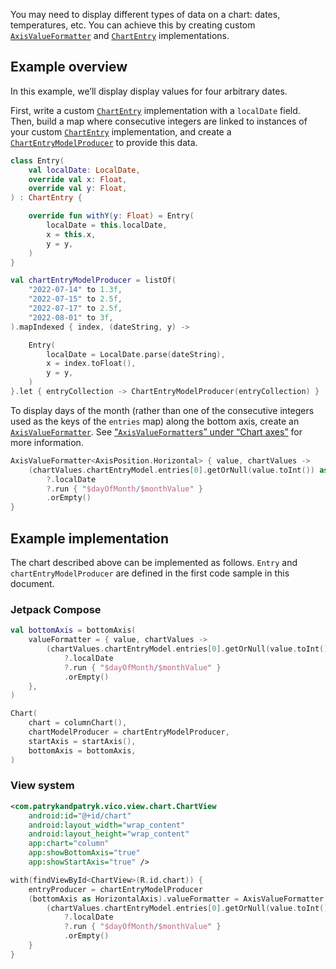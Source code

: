 You may need to display different types of data on a chart: dates, temperatures, etc. You can achieve this by creating custom [`AxisValueFormatter`](https://patrykandpatryk.com/vico/api/vico/core/com.patrykandpatryk.vico.core.axis.formatter/-axis-value-formatter) and [`ChartEntry`](https://patrykandpatryk.com/vico/api/vico/core/com.patrykandpatryk.vico.core.entry/-chart-entry) implementations.

## Example overview

In this example, we’ll display display values for four arbitrary dates.

First, write a custom [`ChartEntry`](https://patrykandpatryk.com/vico/api/vico/core/com.patrykandpatryk.vico.core.entry/-chart-entry) implementation with a `localDate` field. Then, build a map where consecutive integers are linked to instances of your custom [`ChartEntry`](https://patrykandpatryk.com/vico/api/vico/core/com.patrykandpatryk.vico.core.entry/-chart-entry) implementation, and create a [`ChartEntryModelProducer`](https://patrykandpatryk.com/vico/api/vico/core/com.patrykandpatryk.vico.core.entry/-chart-entry-model-producer/) to provide this data.

```kotlin
class Entry(
    val localDate: LocalDate,
    override val x: Float,
    override val y: Float,
) : ChartEntry {

    override fun withY(y: Float) = Entry(
        localDate = this.localDate,
        x = this.x,
        y = y,
    )
}

val chartEntryModelProducer = listOf(
    "2022-07-14" to 1.3f,
    "2022-07-15" to 2.5f,
    "2022-07-17" to 2.5f,
    "2022-08-01" to 3f,
).mapIndexed { index, (dateString, y) ->

    Entry(
        localDate = LocalDate.parse(dateString),
        x = index.toFloat(),
        y = y,
    )
}.let { entryCollection -> ChartEntryModelProducer(entryCollection) }
```

To display days of the month (rather than one of the consecutive integers used as the keys of the `entries` map) along the bottom axis, create an [`AxisValueFormatter`](https://patrykandpatryk.com/vico/api/vico/core/com.patrykandpatryk.vico.core.axis.formatter/-axis-value-formatter). See [“`AxisValueFormatter`s” under “Chart axes”](/core-topics/chart-axes/#axisvalueformatters) for more information.

```kotlin
AxisValueFormatter<AxisPosition.Horizontal> { value, chartValues ->
    (chartValues.chartEntryModel.entries[0].getOrNull(value.toInt()) as Entry?)
        ?.localDate
        ?.run { "$dayOfMonth/$monthValue" }
        .orEmpty()
}
```

## Example implementation

The chart described above can be implemented as follows. `Entry` and `chartEntryModelProducer` are defined in the first code sample in this document.

### Jetpack Compose

```kotlin
val bottomAxis = bottomAxis(
    valueFormatter = { value, chartValues ->
        (chartValues.chartEntryModel.entries[0].getOrNull(value.toInt()) as Entry?)
            ?.localDate
            ?.run { "$dayOfMonth/$monthValue" }
            .orEmpty()
    },
)

Chart(
    chart = columnChart(),
    chartModelProducer = chartEntryModelProducer,
    startAxis = startAxis(),
    bottomAxis = bottomAxis,
)
```

### View system

```xml
<com.patrykandpatryk.vico.view.chart.ChartView
    android:id="@+id/chart"
    android:layout_width="wrap_content"
    android:layout_height="wrap_content"
    app:chart="column"
    app:showBottomAxis="true"
    app:showStartAxis="true" />
```

```kotlin
with(findViewById<ChartView>(R.id.chart)) {
    entryProducer = chartEntryModelProducer
    (bottomAxis as HorizontalAxis).valueFormatter = AxisValueFormatter { value, chartValues ->
        (chartValues.chartEntryModel.entries[0].getOrNull(value.toInt()) as Entry?)
            ?.localDate
            ?.run { "$dayOfMonth/$monthValue" }
            .orEmpty()
    }
}
```
